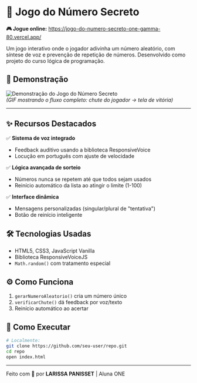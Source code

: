 # 🔢 Jogo do Número Secreto
**🎮 Jogue online:** https://jogo-do-numero-secreto-one-gamma-80.vercel.app/

Um jogo interativo onde o jogador adivinha um número aleatório, com síntese de voz e prevenção de repetição de números. Desenvolvido como projeto do curso lógica de programação.  

## 🎥 Demonstração  
![Demonstração do Jogo do Número Secreto](https://media3.giphy.com/media/v1.Y2lkPTc5MGI3NjExdHRkZ3ptM2U3dnZyY2piMzA4M29ocnRwdXozemtzMW9sYmRwa2NrOCZlcD12MV9pbnRlcm5hbF9naWZfYnlfaWQmY3Q9Zw/BXCSpADXroZoQ59hXR/giphy.gif)  
*(GIF mostrando o fluxo completo: chute do jogador → tela de vitória)*  

---

## ✨ Recursos Destacados  
✅ **Sistema de voz integrado**  
- Feedback auditivo usando a biblioteca ResponsiveVoice  
- Locução em português com ajuste de velocidade  

✅ **Lógica avançada de sorteio**  
- Números nunca se repetem até que todos sejam usados  
- Reinício automático da lista ao atingir o limite (1-100)  

✅ **Interface dinâmica**  
- Mensagens personalizadas (singular/plural de "tentativa")  
- Botão de reinício inteligente  

## 🛠️ Tecnologias Usadas  
- HTML5, CSS3, JavaScript Vanilla  
- Biblioteca ResponsiveVoiceJS  
- `Math.random()` com tratamento especial  

## ⚙️ Como Funciona  
1. `gerarNumeroAleatorio()` cria um número único  
2. `verificarChute()` dá feedback por voz/texto  
3. Reinício automático ao acertar  

## 🚀 Como Executar  
```bash
# Localmente:
git clone https://github.com/seu-user/repo.git
cd repo
open index.html
```

---
Feito com 💙 por **LARISSA PANISSET** | Aluna ONE  
